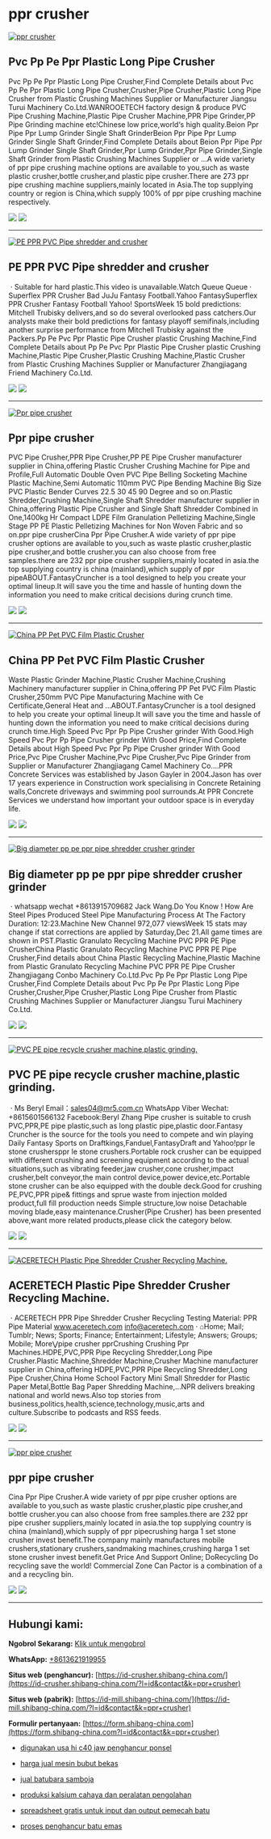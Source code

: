 # ppr crusher

<a href="https://swt.shibang-china.com/?l=id&img&k=ppr+crusher" target="_blank">![ppr crusher](http://static.shibang-china.com/all-800x300/686.jpg)</a>

## Pvc Pp Pe Ppr Plastic Long Pipe Crusher
Pvc Pp Pe Ppr Plastic Long Pipe Crusher,Find Complete Details about Pvc Pp Pe Ppr Plastic Long Pipe Crusher,Crusher,Pipe Crusher,Plastic Long Pipe Crusher from Plastic Crushing Machines Supplier or Manufacturer Jiangsu Turui Machinery Co.Ltd.WANROOETECH factory design &amp; produce PVC Pipe Crushing Machine,Plastic Pipe Crusher Machine,PPR Pipe Grinder,PP Pipe Grinding machine etc!Chinese low price,world‘s high quality.Beion Ppr Pipe Ppr Lump Grinder Single Shaft GrinderBeion Ppr Pipe Ppr Lump Grinder Single Shaft Grinder,Find Complete Details about Beion Ppr Pipe Ppr Lump Grinder Single Shaft Grinder,Ppr Lump Grinder,Ppr Pipe Grinder,Single Shaft Grinder from Plastic Crushing Machines Supplier or …A wide variety of ppr pipe crushing machine options are available to you,such as waste plastic crusher,bottle crusher,and plastic pipe crusher.There are 273 ppr pipe crushing machine suppliers,mainly located in Asia.The top supplying country or region is China,which supply 100% of ppr pipe crushing machine respectively.


<a href="https://whatsapp.shibangsoft.com/WhatsApp.php" target="_blank" title="WhatsApp">![](http://static.shibang-china.com/icon/whatsapp.png)</a> <a href="https://swt.shibang-china.com/?l=id&icon&k=ppr+crusher" target="_blank">![](http://static.shibang-china.com/icon/chat-id.png)</a>

---

<a href="https://swt.shibang-china.com/?l=id&img&k=ppr+crusher" target="_blank">![PE PPR PVC Pipe shredder and crusher](http://static.shibang-china.com/all-800x300/193.jpg)</a>

## PE PPR PVC Pipe shredder and crusher
&nbsp;&#0183;&#32;Suitable for hard plastic.This video is unavailable.Watch Queue Queue&nbsp;&#0183;&#32;Superflex PPR Crusher Bad JuJu Fantasy Football.Yahoo FantasySuperflex PPR Crusher Fantasy Football Yahoo! SportsWeek 15 bold predictions: Mitchell Trubisky delivers,and so do several overlooked pass catchers.Our analysts make their bold predictions for fantasy playoff semifinals,including another surprise performance from Mitchell Trubisky against the Packers.Pp Pe Pvc Ppr Plastic Pipe Crusher plastic Crushing Machine,Find Complete Details about Pp Pe Pvc Ppr Plastic Pipe Crusher plastic Crushing Machine,Plastic Pipe Crusher,Plastic Crushing Machine,Plastic Crusher from Plastic Crushing Machines Supplier or Manufacturer Zhangjiagang Friend Machinery Co.Ltd.


<a href="https://whatsapp.shibangsoft.com/WhatsApp.php" target="_blank" title="WhatsApp">![](http://static.shibang-china.com/icon/whatsapp.png)</a> <a href="https://swt.shibang-china.com/?l=id&icon&k=ppr+crusher" target="_blank">![](http://static.shibang-china.com/icon/chat-id.png)</a>

---

<a href="https://swt.shibang-china.com/?l=id&img&k=ppr+crusher" target="_blank">![Ppr pipe crusher](http://static.shibang-china.com/all-800x300/1528.jpg)</a>

## Ppr pipe crusher
PVC Pipe Crusher,PPR Pipe Crusher,PP PE Pipe Crusher manufacturer supplier in China,offering Plastic Crusher Crushing Machine for Pipe and Profile,Full Automatic Double Oven PVC Pipe Belling Socketing Machine Plastic Machine,Semi Automatic 110mm PVC Pipe Bending Machine Big Size PVC Plastic Bender Curves 22.5 30 45 90 Degree and so on.Plastic Shredder,Crushing Machine,Single Shaft Shredder manufacturer supplier in China,offering Plastic Pipe Crusher and Single Shaft Shredder Combined in One,1400kg Hr Compact LDPE Film Granulation Pelletizing Machine,Single Stage PP PE Plastic Pelletizing Machines for Non Woven Fabric and so on.ppr pipe crusherCina Ppr Pipe Crusher.A wide variety of ppr pipe crusher options are available to you,such as waste plastic crusher,plastic pipe crusher,and bottle crusher.you can also choose from free samples.there are 232 ppr pipe crusher suppliers,mainly located in asia.the top supplying country is china (mainland),which supply of ppr pipeABOUT.FantasyCruncher is a tool designed to help you create your optimal lineup.It will save you the time and hassle of hunting down the information you need to make critical decisions during crunch time.


<a href="https://whatsapp.shibangsoft.com/WhatsApp.php" target="_blank" title="WhatsApp">![](http://static.shibang-china.com/icon/whatsapp.png)</a> <a href="https://swt.shibang-china.com/?l=id&icon&k=ppr+crusher" target="_blank">![](http://static.shibang-china.com/icon/chat-id.png)</a>

---

<a href="https://swt.shibang-china.com/?l=id&img&k=ppr+crusher" target="_blank">![China PP Pet PVC Film Plastic Crusher](http://static.shibang-china.com/all-800x300/205.jpg)</a>

## China PP Pet PVC Film Plastic Crusher
Waste Plastic Grinder Machine,Plastic Crusher Machine,Crushing Machinery manufacturer supplier in China,offering PP Pet PVC Film Plastic Crusher,250mm PVC Pipe Manufacturing Machine with Ce Certificate,General Heat and …ABOUT.FantasyCruncher is a tool designed to help you create your optimal lineup.It will save you the time and hassle of hunting down the information you need to make critical decisions during crunch time.High Speed Pvc Ppr Pp Pipe Crusher grinder With Good.High Speed Pvc Ppr Pp Pipe Crusher grinder With Good Price,Find Complete Details about High Speed Pvc Ppr Pp Pipe Crusher grinder With Good Price,Pvc Pipe Crusher Machine,Pvc Pipe Crusher,Pvc Pipe Grinder from Supplier or Manufacturer Zhangjiagang Camel Machinery Co.…PPR Concrete Services was established by Jason Gayler in 2004.Jason has over 17 years experience in Construction work specialising in Concrete Retaining walls,Concrete driveways and swimming pool surrounds.At PPR Concrete Services we understand how important your outdoor space is in everyday life.


<a href="https://whatsapp.shibangsoft.com/WhatsApp.php" target="_blank" title="WhatsApp">![](http://static.shibang-china.com/icon/whatsapp.png)</a> <a href="https://swt.shibang-china.com/?l=id&icon&k=ppr+crusher" target="_blank">![](http://static.shibang-china.com/icon/chat-id.png)</a>

---

<a href="https://swt.shibang-china.com/?l=id&img&k=ppr+crusher" target="_blank">![Big diameter pp pe ppr pipe shredder crusher grinder](http://static.shibang-china.com/all-800x300/699.jpg)</a>

## Big diameter pp pe ppr pipe shredder crusher grinder
&nbsp;&#0183;&#32;whatsapp wechat +8613915709682 Jack Wang.Do You Know ! How Are Steel Pipes Produced Steel Pipe Manufacturing Process At The Factory Duration: 12:23.Machine New Channel 972,077 viewsWeek 15 stats may change if stat corrections are applied by Saturday,Dec 21.All game times are shown in PST.Plastic Granulato Recycling Machine PVC PPR PE Pipe CrusherChina Plastic Granulato Recycling Machine PVC PPR PE Pipe Crusher,Find details about China Plastic Recycling Machine,Plastic Machine from Plastic Granulato Recycling Machine PVC PPR PE Pipe Crusher Zhangjiagang Conbo Machinery Co.Ltd.Pvc Pp Pe Ppr Plastic Long Pipe Crusher,Find Complete Details about Pvc Pp Pe Ppr Plastic Long Pipe Crusher,Crusher,Pipe Crusher,Plastic Long Pipe Crusher from Plastic Crushing Machines Supplier or Manufacturer Jiangsu Turui Machinery Co.Ltd.


<a href="https://whatsapp.shibangsoft.com/WhatsApp.php" target="_blank" title="WhatsApp">![](http://static.shibang-china.com/icon/whatsapp.png)</a> <a href="https://swt.shibang-china.com/?l=id&icon&k=ppr+crusher" target="_blank">![](http://static.shibang-china.com/icon/chat-id.png)</a>

---

<a href="https://swt.shibang-china.com/?l=id&img&k=ppr+crusher" target="_blank">![PVC PE pipe recycle crusher machine,plastic grinding.](http://static.shibang-china.com/all-800x300/1479.jpg)</a>

## PVC PE pipe recycle crusher machine,plastic grinding.
&nbsp;&#0183;&#32;Ms Beryl Email：sales04@mr5.com.cn WhatsApp Viber Wechat: +8615601566132 Facebook:Beryl Zhang Pipe crusher is suitable to crush PVC,PPR,PE pipe plastic,such as long plastic pipe,plastic door.Fantasy Cruncher is the source for the tools you need to compete and win playing Daily Fantasy Sports on Draftkings,Fanduel,FantasyDraft and Yahoo!ppr le stone crushersppr le stone crushers.Portable rock crusher can be equipped with different crushing and screening equipment according to the actual situations,such as vibrating feeder,jaw crusher,cone crusher,impact crusher,belt conveyor,the main control device,power device,etc.Portable stone crusher can be also equipped with the double deck.Good for crushing PE,PVC,PPR pipe&amp; fittings and sprue waste from injection molded product,full fill production needs Simple structure,low noise Detachable moving blade,easy maintenance.Crusher(Pipe Crusher) has been presented above,want more related products,please click the category below.


<a href="https://whatsapp.shibangsoft.com/WhatsApp.php" target="_blank" title="WhatsApp">![](http://static.shibang-china.com/icon/whatsapp.png)</a> <a href="https://swt.shibang-china.com/?l=id&icon&k=ppr+crusher" target="_blank">![](http://static.shibang-china.com/icon/chat-id.png)</a>

---

<a href="https://swt.shibang-china.com/?l=id&img&k=ppr+crusher" target="_blank">![ACERETECH Plastic Pipe Shredder Crusher Recycling Machine.](http://static.shibang-china.com/all-800x300/888.jpg)</a>

## ACERETECH Plastic Pipe Shredder Crusher Recycling Machine.
&nbsp;&#0183;&#32;ACERETECH PPR Pipe Shredder Crusher Recycling Testing Material: PPR Pipe Material www.aceretech.com info@aceretech.com&nbsp;&#0183;&#32;⌂Home; Mail; Tumblr; News; Sports; Finance; Entertainment; Lifestyle; Answers; Groups; Mobile; More⋁pipe crusher pprCrushing Crushing Ppr Machines.HDPE,PVC,PPR Pipe Recycling Shredder,Long Pipe Crusher.Plastic Machine,Shredder Machine,Crusher Machine manufacturer supplier in China,offering HDPE,PVC,PPR Pipe Recycling Shredder,Long Pipe Crusher,China Home School Factory Mini Small Shredder for Plastic Paper Metal,Bottle Bag Paper Shredding Machine,…NPR delivers breaking national and world news.Also top stories from business,politics,health,science,technology,music,arts and culture.Subscribe to podcasts and RSS feeds.


<a href="https://whatsapp.shibangsoft.com/WhatsApp.php" target="_blank" title="WhatsApp">![](http://static.shibang-china.com/icon/whatsapp.png)</a> <a href="https://swt.shibang-china.com/?l=id&icon&k=ppr+crusher" target="_blank">![](http://static.shibang-china.com/icon/chat-id.png)</a>

---

<a href="https://swt.shibang-china.com/?l=id&img&k=ppr+crusher" target="_blank">![ppr pipe crusher](http://static.shibang-china.com/all-800x300/279.jpg)</a>

## ppr pipe crusher
Cina Ppr Pipe Crusher.A wide variety of ppr pipe crusher options are available to you,such as waste plastic crusher,plastic pipe crusher,and bottle crusher.you can also choose from free samples.there are 232 ppr pipe crusher suppliers,mainly located in asia.the top supplying country is china (mainland),which supply of ppr pipecrushing harga 1 set stone crusher invest benefit.The company mainly manufactures mobile crushers,stationary crushers,sandmaking machines,crushing harga 1 set stone crusher invest benefit.Get Price And Support Online; DoRecycling Do recycling save the world! Commercial Zone Can Pactor is a combination of a and a recycling bin.

<a href="https://whatsapp.shibangsoft.com/WhatsApp.php" target="_blank" title="WhatsApp">![](http://static.shibang-china.com/icon/whatsapp.png)</a> <a href="https://swt.shibang-china.com/?l=id&icon&k=ppr+crusher" target="_blank">![](http://static.shibang-china.com/icon/chat-id.png)</a>

---
## Hubungi kami:

**Ngobrol Sekarang:** [Klik untuk mengobrol](https://swt.shibang-china.com?l=id&contact&k=ppr+crusher)

**WhatsApp:**  [+8613621919955](https://whatsapp.shibangsoft.com/WhatsApp.php)

**Situs web (penghancur):** [https://id-crusher.shibang-china.com/](https://id-crusher.shibang-china.com/?l=id&contact&k=ppr+crusher)

**Situs web (pabrik):** [https://id-mill.shibang-china.com/](https://id-mill.shibang-china.com/?l=id&contact&k=ppr+crusher)

**Formulir pertanyaan:** [https://form.shibang-china.com](https://form.shibang-china.com?l=id&contact&k=ppr+crusher)

* [digunakan usa hi c40 jaw penghancur ponsel](../45/digunakan%20usa%20hi%20c40%20jaw%20penghancur%20ponsel.md)

* [harga jual mesin bubut bekas](../46/harga%20jual%20mesin%20bubut%20bekas.md)

* [jual batubara samboja](../44/jual%20batubara%20samboja.md)

* [produksi kalsium cahaya dan peralatan pengolahan](../43/produksi%20kalsium%20cahaya%20dan%20peralatan%20pengolahan.md)

* [spreadsheet gratis untuk input dan output pemecah batu](../50/spreadsheet%20gratis%20untuk%20input%20dan%20output%20pemecah%20batu.md)

* [proses penghancur batu emas](../47/proses%20penghancur%20batu%20emas.md)